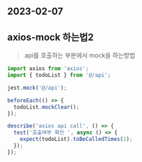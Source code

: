 ## 2023-02-07

## axios-mock 하는법2

> api를 호출하는 부분에서 mock을 하는방법

```javascript
import axios from 'axios';
import { todoList } from '@/api';

jest.mock('@/api');

beforeEach(() => {
  todoList.mockClear();
});

describe('axios api call', () => {
  test('호출여부 확인 ', async () => {
    expect(todoList).toBeCalledTimes(1);
  });
});
```
